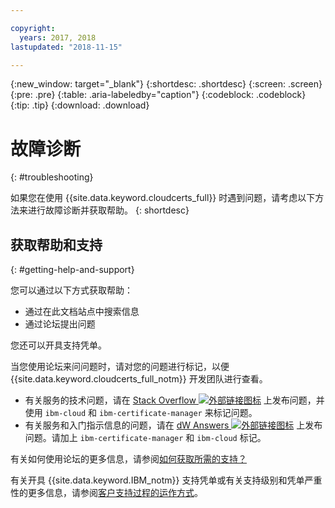 ```yaml
---

copyright:
  years: 2017, 2018
lastupdated: "2018-11-15"

---
```


{:new_window: target="_blank"}
{:shortdesc: .shortdesc}
{:screen: .screen}
{:pre: .pre}
{:table: .aria-labeledby="caption"}
{:codeblock: .codeblock}
{:tip: .tip}
{:download: .download}

# 故障诊断
{: #troubleshooting}

如果您在使用 {{site.data.keyword.cloudcerts_full}} 时遇到问题，请考虑以下方法来进行故障诊断并获取帮助。
{: shortdesc}

## 获取帮助和支持
{: #getting-help-and-support}



您可以通过以下方式获取帮助：

- 通过在此文档站点中搜索信息
- 通过论坛提出问题

您还可以开具支持凭单。


当您使用论坛来问问题时，请对您的问题进行标记，以便 {{site.data.keyword.cloudcerts_full_notm}} 开发团队进行查看。

- 有关服务的技术问题，请在 [Stack Overflow ![外部链接图标](../../icons/launch-glyph.svg "外部链接图标")](http://stackoverflow.com/search?q=ibm-certificate-manager+ibm-cloud) 上发布问题，并使用 `ibm-cloud` 和 `ibm-certificate-manager` 来标记问题。  
- 有关服务和入门指示信息的问题，请在 [dW Answers ![外部链接图标](../../icons/launch-glyph.svg "外部链接图标")](https://developer.ibm.com/answers/search.html?f=&type=question&q=ibm-certificate-manager&q=ibm-cloud) 上发布问题。请加上 `ibm-certificate-manager` 和 `ibm-cloud` 标记。

有关如何使用论坛的更多信息，请参阅[如何获取所需的支持？](/docs/get-support/howtogetsupport.html#getting-customer-support)

有关开具 {{site.data.keyword.IBM_notm}} 支持凭单或有关支持级别和凭单严重性的更多信息，请参阅[客户支持过程的运作方式](/docs/get-support/getstarttssup.html)。
